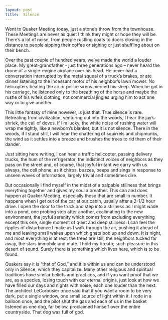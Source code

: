 ```yaml
---
layout: post
title:  Silence
---
```

Went to Quaker Meeting today, just a stone’s throw from the townhouse. These Meetings are never as quiet I think they might or hope they will be. There’s a lot of noise, from people rustling coats to doors closing in the distance to people sipping their coffee or sighing or just shuffling about on their bench. 

Over the past couple of hundred years, we’ve made the world a louder place. My great-grandfather - just three generations ago – never heard the drone of a single-engine airplane over his head. He never had a conversation interrupted by the metal squeal of a truck’s brakes, or ate dinner listening to the incessant motor of his neighbor’s lawn mower. No helicopters beating the air or police sirens pierced his sleep. When he got in his carriage, he listened only to the breathing of the horse and maybe the rustle of his wife’s clothing, not commercial jingles urging him to act one way or to give another.

This little fantasy of mine however, is just that. True silence is rare. Retreating from civilization, venturing out into the woods, I hear the jay’s shriek, the call of doves. If I’m lucky, the white noise of rushing water will wrap me tightly, like a newborn’s blanket, but it is not silence. There in the woods, if I stand still, I will hear the chattering of squirrels and chipmunks, the wind as it settles into a breeze and brushes the trees to rid them of their dander. 

Just sitting here writing, I can hear a traffic helicopter, passing delivery trucks, the hum of the refrigerator, the indistinct voices of neighbors as they pass on the street and, of course, that joyful irritant we carry with us always, the cell phone, as it chirps, buzzes, beeps and sings in response to unseen waves of information, largely trivial and sometimes dire. 

But occasionally I find myself in the midst of a palpable stillness that brings everything together and gives my soul a breather. This can and does happen at Quaker Meeting, especially those that are small in number. It happens when I get out of the car at our cabin, usually after a 2-1/2 hour drive. I open the door to the truck and step into a stillness as I might wade into a pond, one probing step after another, acclimating to the new environment, the joyful serenity which comes from excluding everything except this one, single moment of quiet and deep stillness. I can feel the ripples of disturbance I make as I walk through the air, pushing it ahead of me and leaving small wakes upon which gnats bob up and down. It is night, and most everything is at rest: the trees are still, the neighbors tucked far away, the stars immobile and mute. I hold my breath; such pleasure in this desert of sound. Surely there is something which lives here, which is to be found. 

Quakers say it is “that of God,” and it is within us and can be understood only in Silence, which they capitalize. Many other religious and spiritual traditions have similar beliefs and practices, and if you want proof that we are, as a species, losing touch with our eternal origins, just look at how we have filled our days and nights with noise, each one louder than the next. The architect LeCorbusier once said that if you want a room to be very dark, put a single window, one small source of light within it. I rode in a balloon once, and the pilot shut the gas and each of us in the basket listened as one dog, far below, proclaimed himself over the entire countryside. That dog was full of god.
